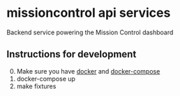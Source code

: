 missioncontrol api services
===========================


Backend service powering the Mission Control dashboard


Instructions for development
----------------------------

0. Make sure you have [docker](https://docker.io) and [docker-compose](https://github.com/docker/compose)
1. docker-compose up
2. make fixtures



